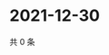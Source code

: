# 2021-12-30

共 0 条

<!-- BEGIN WEIBO -->
<!-- 最后更新时间 Thu Dec 30 2021 16:18:53 GMT+0800 (China Standard Time) -->

<!-- END WEIBO -->
